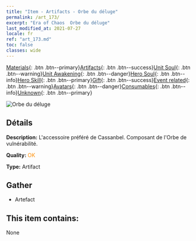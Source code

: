 ```yaml
---
title: "Item - Artifacts - Orbe du déluge"
permalink: /art_173/
excerpt: "Era of Chaos  Orbe du déluge"
last_modified_at: 2021-07-27
locale: fr
ref: "art_173.md"
toc: false
classes: wide
---
```

 [Materials](/ItemsFR/){: .btn .btn--primary}[Artifacts](/ItemsFR/Artifacts/){: .btn .btn--success}[Unit Soul](/ItemsFR/UnitSoul/){: .btn .btn--warning}[Unit Awakening](/ItemsFR/UnitAwakening/){: .btn .btn--danger}[Hero Soul](/ItemsFR/HeroSoul/){: .btn .btn--info}[Hero Skill](/ItemsFR/HeroSkill/){: .btn .btn--primary}[Gift](/ItemsFR/Gift/){: .btn .btn--success}[Event related](/ItemsFR/Events/){: .btn .btn--warning}[Avatars](/ItemsFR/Avatars/){: .btn .btn--danger}[Consumables](/ItemsFR/Consumables/){: .btn .btn--info}[Unknown](/ItemsFR/Unknown/){: .btn .btn--primary}

 ![Orbe du déluge](/images/t/artifact_40452.png)

## Détails
 **Description:** L'accessoire préféré de Cassanbel. Composant de l'Orbe de vulnérabilité.

 **Quality:** <span style="color: #FF8C00">OK</span>

 **Type:** Artifact

## Gather

*    Artefact 

## This item contains:

  None

